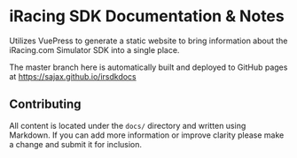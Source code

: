 # iRacing SDK Documentation & Notes 

Utilizes VuePress to generate a static website to bring information about the iRacing.com Simulator SDK into a single place.

The master branch here is automatically built and deployed to GitHub pages at https://sajax.github.io/irsdkdocs

## Contributing

All content is located under the `docs/` directory and written using Markdown. If you can add more information or improve clarity please make a change and submit it for inclusion.
